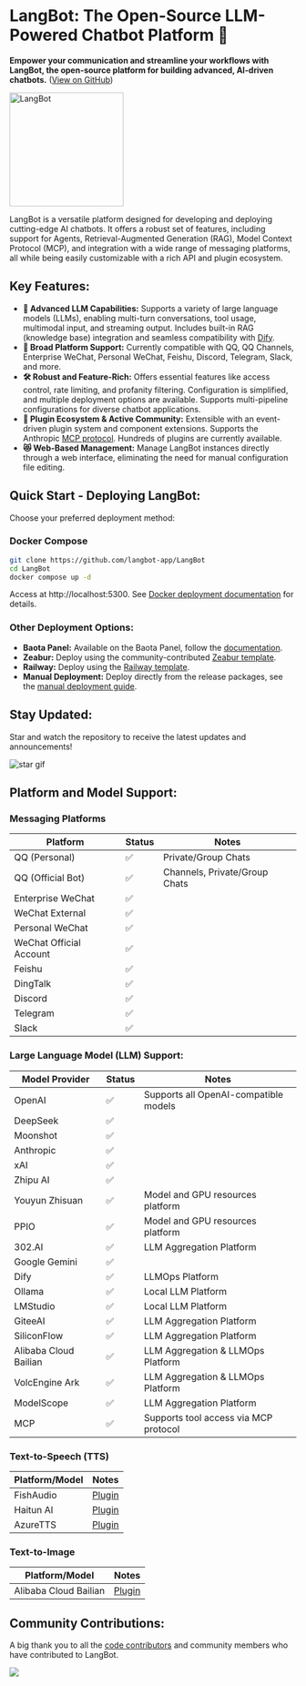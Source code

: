 # LangBot: The Open-Source LLM-Powered Chatbot Platform 🤖

**Empower your communication and streamline your workflows with LangBot, the open-source platform for building advanced, AI-driven chatbots.** ([View on GitHub](https://github.com/langbot-app/LangBot))

[<img src="https://docs.langbot.app/social_zh.png" alt="LangBot" width="200"/>](https://langbot.app)

LangBot is a versatile platform designed for developing and deploying cutting-edge AI chatbots. It offers a robust set of features, including support for Agents, Retrieval-Augmented Generation (RAG), Model Context Protocol (MCP), and integration with a wide range of messaging platforms, all while being easily customizable with a rich API and plugin ecosystem.

## Key Features:

*   **💬 Advanced LLM Capabilities:** Supports a variety of large language models (LLMs), enabling multi-turn conversations, tool usage, multimodal input, and streaming output. Includes built-in RAG (knowledge base) integration and seamless compatibility with [Dify](https://dify.ai).
*   **🤖 Broad Platform Support:** Currently compatible with QQ, QQ Channels, Enterprise WeChat, Personal WeChat, Feishu, Discord, Telegram, Slack, and more.
*   **🛠️ Robust and Feature-Rich:** Offers essential features like access control, rate limiting, and profanity filtering. Configuration is simplified, and multiple deployment options are available. Supports multi-pipeline configurations for diverse chatbot applications.
*   **🧩 Plugin Ecosystem & Active Community:** Extensible with an event-driven plugin system and component extensions. Supports the Anthropic [MCP protocol](https://modelcontextprotocol.io/). Hundreds of plugins are currently available.
*   **😻 Web-Based Management:** Manage LangBot instances directly through a web interface, eliminating the need for manual configuration file editing.

## Quick Start - Deploying LangBot:

Choose your preferred deployment method:

### Docker Compose

```bash
git clone https://github.com/langbot-app/LangBot
cd LangBot
docker compose up -d
```

Access at http://localhost:5300.  See [Docker deployment documentation](https://docs.langbot.app/zh/deploy/langbot/docker.html) for details.

### Other Deployment Options:

*   **Baota Panel:** Available on the Baota Panel, follow the [documentation](https://docs.langbot.app/zh/deploy/langbot/one-click/bt.html).
*   **Zeabur:** Deploy using the community-contributed [Zeabur template](https://zeabur.com/zh-CN/templates/ZKTBDH).
*   **Railway:** Deploy using the [Railway template](https://railway.app/template/yRrAyL?referralCode=vogKPF).
*   **Manual Deployment:** Deploy directly from the release packages, see the [manual deployment guide](https://docs.langbot.app/zh/deploy/langbot/manual.html).

## Stay Updated:

Star and watch the repository to receive the latest updates and announcements!

![star gif](https://docs.langbot.app/star.gif)

## Platform and Model Support:

### Messaging Platforms

| Platform          | Status | Notes                       |
| ----------------- | ------ | --------------------------- |
| QQ (Personal)     | ✅     | Private/Group Chats         |
| QQ (Official Bot) | ✅     | Channels, Private/Group Chats |
| Enterprise WeChat | ✅     |                             |
| WeChat External   | ✅     |                             |
| Personal WeChat   | ✅     |                             |
| WeChat Official Account | ✅     |                            |
| Feishu            | ✅     |                             |
| DingTalk          | ✅     |                             |
| Discord           | ✅     |                             |
| Telegram          | ✅     |                             |
| Slack             | ✅     |                             |

### Large Language Model (LLM) Support:

| Model Provider       | Status | Notes                                      |
| -------------------- | ------ | ------------------------------------------ |
| OpenAI               | ✅     | Supports all OpenAI-compatible models      |
| DeepSeek             | ✅     |                                            |
| Moonshot             | ✅     |                                            |
| Anthropic            | ✅     |                                            |
| xAI                  | ✅     |                                            |
| Zhipu AI             | ✅     |                                            |
| Youyun Zhisuan       | ✅     | Model and GPU resources platform           |
| PPIO                 | ✅     | Model and GPU resources platform           |
| 302.AI               | ✅     | LLM Aggregation Platform                   |
| Google Gemini        | ✅     |                                            |
| Dify                 | ✅     | LLMOps Platform                            |
| Ollama               | ✅     | Local LLM Platform                         |
| LMStudio             | ✅     | Local LLM Platform                         |
| GiteeAI              | ✅     | LLM Aggregation Platform                   |
| SiliconFlow          | ✅     | LLM Aggregation Platform                   |
| Alibaba Cloud Bailian | ✅     | LLM Aggregation & LLMOps Platform           |
| VolcEngine Ark       | ✅     | LLM Aggregation & LLMOps Platform           |
| ModelScope           | ✅     | LLM Aggregation Platform                   |
| MCP                  | ✅     | Supports tool access via MCP protocol      |

### Text-to-Speech (TTS)

| Platform/Model | Notes                       |
| -------------- | --------------------------- |
| FishAudio      | [Plugin](https://github.com/the-lazy-me/NewChatVoice) |
| Haitun AI      | [Plugin](https://github.com/the-lazy-me/NewChatVoice) |
| AzureTTS       | [Plugin](https://github.com/Ingnaryk/LangBot_AzureTTS) |

### Text-to-Image

| Platform/Model    | Notes                          |
| ----------------- | ------------------------------ |
| Alibaba Cloud Bailian | [Plugin](https://github.com/Thetail001/LangBot_BailianTextToImagePlugin) |

## Community Contributions:

A big thank you to all the [code contributors](https://github.com/langbot-app/LangBot/graphs/contributors) and community members who have contributed to LangBot.

<a href="https://github.com/langbot-app/LangBot/graphs/contributors">
  <img src="https://contrib.rocks/image?repo=langbot-app/LangBot" />
</a>